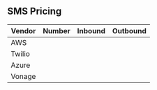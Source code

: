 ---
---

## SMS Pricing

| Vendor | Number | Inbound | Outbound |
| ------ | ------ | ------- | -------- |
| AWS    |
| Twilio |
| Azure  |
| Vonage |
